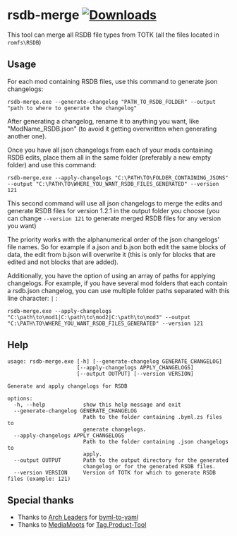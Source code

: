 # rsdb-merge [![Downloads](https://img.shields.io/github/downloads/MasterBubbles/rsdb-merge/total)](https://github.com/MasterBubbles/rsdb-merge/releases)
This tool can merge all RSDB file types from TOTK (all the files located in `romfs\RSDB`)

## Usage

For each mod containing RSDB files, use this command to generate json changelogs:

`rsdb-merge.exe --generate-changelog "PATH_TO_RSDB_FOLDER" --output "path to where to generate the changelog"`

After generating a changelog, rename it to anything you want, like "ModName_RSDB.json" (to avoid it getting overwritten when generating another one).

Once you have all json changelogs from each of your mods containing RSDB edits, place them all in the same folder (preferably a new empty folder) and use this command:

`rsdb-merge.exe --apply-changelogs "C:\PATH\TO\FOLDER_CONTAINING_JSONS" --output "C:\PATH\TO\WHERE_YOU_WANT_RSDB_FILES_GENERATED" --version 121`

This second command will use all json changelogs to merge the edits and generate RSDB files for version 1.2.1 in the output folder you choose (you can change `--version 121` to generate merged RSDB files for any version you want)

The priority works with the alphanumerical order of the json changelogs' file names. So for example if a.json and b.json both edit the same blocks of data, the edit from b.json will overwrite it (this is only for blocks that are edited and not blocks that are added).

Additionally, you have the option of using an array of paths for applying changelogs. For example, if you have several mod folders that each contain a rsdb.json changelog, you can use multiple folder paths separated with this line character: `|` :

`rsdb-merge.exe --apply-changelogs "C:\path\to\mod1|C:\path\to\mod2|C:\path\to\mod3" --output "C:\PATH\TO\WHERE_YOU_WANT_RSDB_FILES_GENERATED" --version 121`

## Help
```
usage: rsdb-merge.exe [-h] [--generate-changelog GENERATE_CHANGELOG]
                      [--apply-changelogs APPLY_CHANGELOGS]
                      [--output OUTPUT] [--version VERSION]

Generate and apply changelogs for RSDB

options:
  -h, --help            show this help message and exit
  --generate-changelog GENERATE_CHANGELOG
                        Path to the folder containing .byml.zs files to
                        generate changelogs.
  --apply-changelogs APPLY_CHANGELOGS
                        Path to the folder containing .json changelogs to
                        apply.
  --output OUTPUT       Path to the output directory for the generated
                        changelog or for the generated RSDB files.
  --version VERSION     Version of TOTK for which to generate RSDB files (example: 121)
```

## Special thanks

- Thanks to [Arch Leaders](https://github.com/ArchLeaders) for [byml-to-yaml](https://github.com/ArchLeaders/byml_to_yaml/)
- Thanks to [MediaMoots](https://github.com/MediaMoots) for [Tag.Product-Tool](https://github.com/MediaMoots/Tag.Product-Tool)
